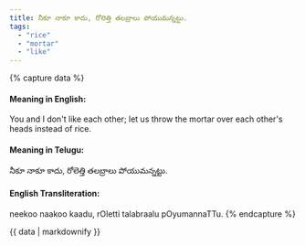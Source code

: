 ```yaml
---
title: నీకూ నాకూ కాదు, రోలెత్తి తలబ్రాలు పోయుమన్నట్టు.
tags:
  - "rice"
  - "mortar"
  - "like"
---
```


{% capture data %}
#### Meaning in English:
You and I don't like each other; let us throw the mortar over each other's heads instead of rice.

#### Meaning in Telugu:
నీకూ నాకూ కాదు, రోలెత్తి తలబ్రాలు పోయుమన్నట్టు.

#### English Transliteration:
neekoo naakoo kaadu, rOletti talabraalu pOyumannaTTu.
{% endcapture %}

{{ data | markdownify }}

